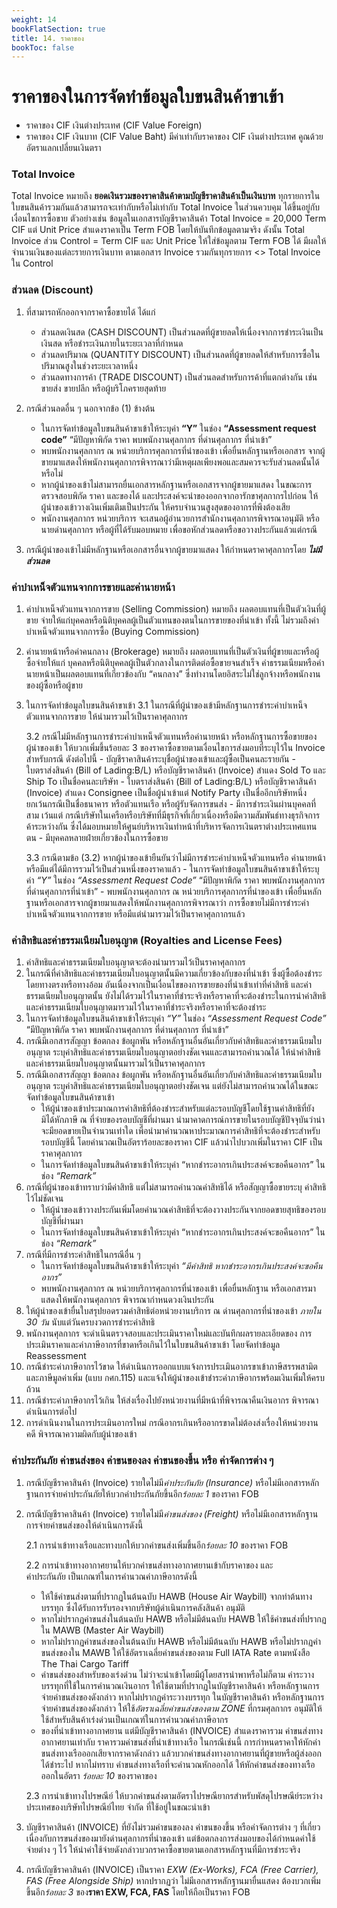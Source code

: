 ```yaml
---
weight: 14
bookFlatSection: true
title: 14. ราคาของ
bookToc: false
---
```


ราคาของในการจัดทำข้อมูลใบขนสินค้าขาเข้า
===

- ราคาของ CIF เงินต่างประเทศ (CIF Value Foreign) 
- ราคาของ CIF เงินบาท (CIF Value Baht) มีค่าเท่ากับราคาของ CIF เงินต่างประเทศ คูณด้วยอัตราแลกเปลี่ยนเงินตรา

### Total Invoice 

Total Invoice หมายถึง **ยอดเงินรวมของราคาสินค้าตามบัญชีราคาสินค้าเป็นเงินบาท** 
ทุกรายการในใบขนสินค้ารวมกันแล้วสามารถจะเท่ากับหรือไม่เท่ากับ Total Invoice ในส่วนควบคุม ได้ขึ้นอยู่กับ เงื่อนไขการซื้อขาย ตัวอย่างเช่น  ข้อมูลในเอกสารบัญชีราคาสินค้า Total Invoice = 20,000 Term CIF แต่ Unit Price สำแดงราคาเป็น Term FOB โดยให้บันทึกข้อมูลตามจริง ดังนั้น Total Invoice ส่วน Control = Term CIF และ Unit Price ให้ใส่ข้อมูลตาม Term FOB ได้ มีผลให้ จำนวนเงินของแต่ละรายการเงินบาท ตามเอกสาร Invoice  รวมกันทุกรายการ <> Total Invoice ใน Control

### ส่วนลด (Discount) 

1. ที่สามารถหักออกจากราคาซื้อขายได้ ได้แก่
   - ส่วนลดเงินสด  (CASH DISCOUNT)  เป็นส่วนลดที่ผู้ขายลดให้เนื่องจากการชำระเงินเป็นเงินสด หรือชำระเงินภายในระยะเวลาที่กำหนด 
   -  ส่วนลดปริมาณ (QUANTITY DISCOUNT) เป็นส่วนลดที่ผู้ขายลดให้สำหรับการซื้อในปริมาณสูงในช่วงระยะเวลาหนึ่ง 
   - ส่วนลดทางการค้า (TRADE DISCOUNT) เป็นส่วนลดสำหรับการค้าที่แตกต่างกัน เช่น ขายส่ง ขายปลีก หรือผู้บริโภครายสุดท้าย 
	
2. กรณีส่วนลดอื่น ๆ นอกจากข้อ (1) ข้างต้น 
   -  ในการจัดทำข้อมูลใบขนสินค้าขาเข้าให้ระบุค่า **“Y”** ในช่อง **“Assessment request code”** “มีปัญหาพิกัด ราคา พบพนักงานศุลกากร ที่ด่านศุลกากร ที่นำเข้า” 
	- พบพนักงานศุลกากร ณ หน่วยบริการศุลกากรที่นำของเข้า เพื่อยื่นหลักฐานหรือเอกสาร จากผู้ขายมาแสดงให้พนักงานศุลกากรพิจารณาว่ามีเหตุผลเพียงพอและสมควรจะรับส่วนลดนั้นได้หรือไม่ 
	- หากผู้นำของเข้าไม่สามารถยื่นเอกสารหลักฐานหรือเอกสารจากผู้ขายมาแสดง ในขณะการตรวจสอบพิกัด ราคา และของได้ และประสงค์จะนำของออกจากอารักขาศุลกากรไปก่อน  ให้ผู้นำของเข้าวางเงินเพิ่มเติมเป็นประกัน ให้ครบจำนวนสูงสุดของอากรที่พึงต้องเสีย
	- พนักงานศุลกากร หน่วยบริการ จะเสนอผู้อำนวยการสำนักงานศุลกากรพิจารณาอนุมัติ หรือนายด่านศุลกากร หรือผู้ที่ได้รับมอบหมาย เพื่อขอหักส่วนลดหรือขอวางประกันแล้วแต่กรณี
	 
3. กรณีผู้นำของเข้าไม่มีหลักฐานหรือเอกสารอื่นจากผู้ขายมาแสดง ให้กำหนดราคาศุลกากรโดย _**ไม่มีส่วนลด**_

### ค่าบำเหน็จตัวแทนจากการขายและค่านายหน้า

1. ค่าบำเหน็จตัวแทนจากการขาย (Selling Commission) หมายถึง ผลตอบแทนที่เป็นตัวเงินที่ผู้ขาย จ่ายให้แก่บุคคลหรือนิติบุคคลผู้เป็นตัวแทนของตนในการขายของที่นำเข้า ทั้งนี้ ไม่รวมถึงค่าบำเหน็จตัวแทนจากการซื้อ (Buying Commission)
2. ค่านายหน้าหรือค่าคนกลาง (Brokerage) หมายถึง ผลตอบแทนที่เป็นตัวเงินที่ผู้ขายและหรือผู้ซื้อจ่ายให้แก่ บุคคลหรือนิติบุคคลผู้เป็นตัวกลางในการติดต่อซื้อขายจนสำเร็จ ค่าธรรมเนียมหรือค่านายหน้าเป็นผลตอบแทนที่เกี่ยวข้องกับ “คนกลาง” ซึ่งทำงานโดยอิสระไม่ใช่ลูกจ้างหรือพนักงานของผู้ซื้อหรือผู้ขาย 
3. ในการจัดทำข้อมูลใบขนสินค้าขาเข้า
	3.1 ในกรณีที่ผู้นำของเข้ามีหลักฐานการชำระค่าบำเหน็จตัวแทนจากการขาย ให้นำมารวมไว้เป็นราคาศุลกากร
	
	3.2 กรณีไม่มีหลักฐานการชำระค่าบำเหน็จตัวแทนหรือค่านายหน้า หรือหลักฐานการซื้อขายของผู้นำของเข้า ให้บวกเพิ่มขึ้นร้อยละ 3 ของราคาซื้อขายตามเงื่อนไขการส่งมอบที่ระบุไว้ใน Invoice สำหรับกรณี ดังต่อไปนี้ 
		- บัญชีราคาสินค้าระบุชื่อผู้นำของเข้าและผู้ซื้อเป็นคนละรายกัน 
		- ใบตราส่งสินค้า (Bill of Lading:B/L) หรือบัญชีราคาสินค้า (Invoice) สำแดง Sold To และ Ship To เป็นชื่อคนละบริษัท
		- ใบตราส่งสินค้า (Bill of Lading:B/L) หรือบัญชีราคาสินค้า (Invoice) สำแดง Consignee เป็นชื่อผู้นำเข้าแต่ Notify Party เป็นชื่ออีกบริษัทหนึ่ง ยกเว้นกรณีเป็นชื่อธนาคาร หรือตัวแทนเรือ หรือผู้รับจัดการขนส่ง
		- มีการชำระเงินผ่านบุคคลที่สาม เว้นแต่ กรณีบริษัทในเครือหรือบริษัทที่มีธุรกิจที่เกี่ยวเนื่องหรือมีความสัมพันธ์ทางธุรกิจการค้าระหว่างกัน ซึ่งได้มอบหมายให้ศูนย์บริหารเงินทำหน้าที่บริหารจัดการเงินตราต่างประเทศแทนตน
		- มีบุคคลหลายฝ่ายเกี่ยวข้องในการซื้อขาย
		
	3.3 กรณีตามข้อ (3.2) หากผู้นำของเข้ายืนยันว่าไม่มีการชำระค่าบำเหน็จตัวแทนหรือ
ค่านายหน้า หรือมีแต่ได้มีการรวมไว้เป็นส่วนหนึ่งของราคาแล้ว 
		-  ในการจัดทำข้อมูลใบขนสินค้าขาเข้าให้ระบุค่า *“Y”* ในช่อง *“Assessment Request Code”* “มีปัญหาพิกัด ราคา พบพนักงานศุลกากร ที่ด่านศุลกากรที่นำเข้า” 
		- พบพนักงานศุลกากร ณ หน่วยบริการศุลกากรที่นำของเข้า เพื่อยื่นหลักฐานหรือเอกสารจากผู้ขายมาแสดงให้พนักงานศุลกากรพิจารณาว่า การซื้อขายไม่มีการชำระค่าบำเหน็จตัวแทนจากการขาย หรือมีแต่นำมารวมไว้เป็นราคาศุลกากรแล้ว

### ค่าสิทธิและค่าธรรมเนียมใบอนุญาต (Royalties and License Fees) 

1. ค่าสิทธิและค่าธรรมเนียมใบอนุญาตจะต้องนำมารวมไว้เป็นราคาศุลกากร 
2. ในกรณีที่ค่าสิทธิและค่าธรรมเนียมใบอนุญาตนั้นมีความเกี่ยวข้องกับของที่นำเข้า ซึ่งผู้ซื้อต้องชำระโดยทางตรงหรือทางอ้อม อันเนื่องจากเป็นเงื่อนไขของการขายของที่นำเข้าเท่าที่ค่าสิทธิ และค่าธรรมเนียมใบอนุญาตนั้น ยังไม่ได้รวมไว้ในราคาที่ชำระจริงหรือราคาที่จะต้องชำระในการนำค่าสิทธิ และค่าธรรมเนียมใบอนุญาตมารวมไว้ในราคาที่ชำระจริงหรือราคาที่จะต้องชำระ
3. ในการจัดทำข้อมูลใบขนสินค้าขาเข้าให้ระบุค่า *“Y”* ในช่อง *“Assessment Request Code”* “มีปัญหาพิกัด ราคา พบพนักงานศุลกากร ที่ด่านศุลกากร ที่นำเข้า”
4. กรณีมีเอกสารสัญญา ข้อตกลง ข้อผูกพัน หรือหลักฐานอื่นอันเกี่ยวกับค่าสิทธิและค่าธรรมเนียมใบอนุญาต ระบุค่าสิทธิและค่าธรรมเนียมใบอนุญาตอย่างชัดเจนและสามารถคำนวณได้ ให้นำค่าสิทธิ และค่าธรรมเนียมใบอนุญาตนั้นมารวมไว้เป็นราคาศุลกากร
5. กรณีมีเอกสารสัญญา ข้อตกลง ข้อผูกพัน หรือหลักฐานอื่นอันเกี่ยวกับค่าสิทธิและค่าธรรมเนียมใบอนุญาต ระบุค่าสิทธิและค่าธรรมเนียมใบอนุญาตอย่างชัดเจน แต่ยังไม่สามารถคำนวณได้ในขณะจัดทำข้อมูลใบขนสินค้าขาเข้า 
	- ให้ผู้นำของเข้าประมาณการค่าสิทธิที่ต้องชำระสำหรับแต่ละรอบบัญชีโดยใช้ฐานค่าสิทธิที่ยังมิได้หักภาษี ณ ที่จ่ายของรอบบัญชีที่ผ่านมา นำมาคาดการณ์การขายในรอบบัญชีปัจจุบันว่าน่าจะมียอดขายเป็นจำนวนเท่าใด เพื่อนำมาคำนวณหาประมาณการค่าสิทธิที่จะต้องชำระสำหรับรอบบัญชีนี้ โดยคำนวณเป็นอัตราร้อยละของราคา CIF แล้วนำไปบวกเพิ่มในราคา CIF เป็นราคาศุลกากร 
	-  ในการจัดทำข้อมูลใบขนสินค้าขาเข้าให้ระบุค่า “หากชำระอากรเกินประสงค์จะขอคืนอากร” ในช่อง *“Remark”*
6. กรณีที่ผู้นำของเข้าทราบว่ามีค่าสิทธิ แต่ไม่สามารถคำนวณค่าสิทธิได้ หรือสัญญาซื้อขายระบุ
ค่าสิทธิไว้ไม่ชัดเจน 
   - ให้ผู้นำของเข้าวางประกันเพิ่มโดยคำนวณค่าสิทธิที่จะต้องวางประกันจากยอดขายสุทธิของรอบบัญชีที่ผ่านมา
   -  ในการจัดทำข้อมูลใบขนสินค้าขาเข้าให้ระบุค่า “หากชำระอากรเกินประสงค์จะขอคืนอากร” ในช่อง *“Remark”* 
7. กรณีที่มีการชำระค่าสิทธิในกรณีอื่น ๆ 
	-  ในการจัดทำข้อมูลใบขนสินค้าขาเข้าให้ระบุค่า *“มีค่าสิทธิ หากชำระอากรเกินประสงค์จะขอคืนอากร”*	
	-  พบพนักงานศุลกากร ณ หน่วยบริการศุลกากรที่นำของเข้า เพื่อยื่นหลักฐาน หรือเอกสารมาแสดงให้พนักงานศุลกากร พิจารณากำหนดวงเงินประกัน 
8. ให้ผู้นำของเข้ายื่นใบสรุปยอดรวมค่าสิทธิต่อหน่วยงานบริการ ณ ด่านศุลกากรที่นำของเข้า *ภายใน 30 วัน* นับแต่วันครบงวดการชำระค่าสิทธิ 
9. พนักงานศุลกากร จะดำเนินตรวจสอบและประเมินราคาใหม่และบันทึกผลรายละเอียดของ
การประเมินราคาและค่าภาษีอากรที่ขาดหรือเกินไว้ในใบขนสินค้าขาเข้า โดยจัดทำข้อมูล Reassessment
10. กรณีชำระค่าภาษีอากรไว้ขาด ให้ดำเนินการออกแบบแจ้งการประเมินอากรขาเข้าภาษีสรรพสามิตและภาษีมูลค่าเพิ่ม (แบบ กศก.115) และแจ้งให้ผู้นำของเข้าชำระค่าภาษีอากรพร้อมเงินเพิ่มให้ครบถ้วน
11. กรณีชำระค่าภาษีอากรไว้เกิน ให้ส่งเรื่องไปยังหน่วยงานที่มีหน้าที่พิจารณาคืนเงินอากร พิจารณาดำเนินการต่อไป
12. การดำเนินงานในการประเมินอากรใหม่ กรณีอากรเกินหรืออากรขาดไม่ต้องส่งเรื่องให้หน่วยงานคดี พิจารณาความผิดกับผู้นำของเข้า

### ค่าประกันภัย ค่าขนส่งของ ค่าขนของลง ค่าขนของขึ้น หรือ ค่าจัดการต่าง ๆ

1. กรณีบัญชีราคาสินค้า (Invoice) รายใดไม่มี*ค่าประกันภัย (Insurance)* หรือไม่มีเอกสารหลักฐานการจ่ายค่าประกันภัยให้บวกค่าประกันภัยขึ้นอีก*ร้อยละ 1* ของราคา FOB

2. กรณีบัญชีราคาสินค้า (Invoice) รายใดไม่มี*ค่าขนส่งของ (Freight)* หรือไม่มีเอกสารหลักฐานการจ่ายค่าขนส่งของให้ดำเนินการดังนี้

	2.1 การนำเข้าทางเรือและทางบกให้บวกค่าขนส่งเพิ่มขึ้นอีก*ร้อยละ 10* ของราคา FOB

	2.2 การนำเข้าทางอากาศยานให้บวกค่าขนส่งทางอากาศยานเข้ากับราคาของ และ  
ค่าประกันภัย เป็นเกณฑ์ในการคำนวณค่าภาษีอากรดังนี้

	- ให้ใช้ค่าขนส่งตามที่ปรากฏในต้นฉบับ HAWB  (House Air Waybill) จากท่าต้นทางบรรทุก ซึ่งได้รับการรับรองจากบริษัทผู้ดำเนินการคลังสินค้า อนุมัติ
	- หากไม่ปรากฏค่าขนส่งในต้นฉบับ HAWB หรือไม่มีต้นฉบับ HAWB ให้ใช้ค่าขนส่งที่ปรากฏใน MAWB  (Master Air Waybill)
	- หากไม่ปรากฏค่าขนส่งของในต้นฉบับ HAWB หรือไม่มีต้นฉบับ HAWB หรือไม่ปรากฏค่าขนส่งของใน MAWB ให้ใช้อัตราเฉลี่ยค่าขนส่งของตาม Full IATA Rate ตามหนังสือ The Thai Cargo Tariff
	- ค่าขนส่งของสำหรับของเร่งด่วน ไม่ว่าจะนำเข้าโดยมีผู้โดยสารนำพาหรือไม่ก็ตาม ค่าระวางบรรทุกที่ใช้ในการคำนวณเงินอากร  ให้ใช้ตามที่ปรากฏในบัญชีราคาสินค้า  หรือหลักฐานการจ่ายค่าขนส่งของดังกล่าว หากไม่ปรากฏค่าระวางบรรทุก ในบัญชีราคาสินค้า หรือหลักฐานการจ่ายค่าขนส่งของดังกล่าว  ให้ใช้*อัตราเฉลี่ยค่าขนส่งของตาม ZONE* ที่กรมศุลกากร อนุมัติให้ใช้สำหรับสินค้าเร่งด่วนเป็นเกณฑ์ในการคำนวณค่าภาษีอากร
	- ของที่นำเข้าทางอากาศยาน แต่มีบัญชีราคาสินค้า (INVOICE) สำแดงราคารวม  ค่าขนส่งทางอากาศยานเท่ากับ ราคารวมค่าขนส่งที่นำเข้าทางเรือ ในกรณีเช่นนี้ การกำหนดราคาให้หักค่าขนส่งทางเรือออกเสียจากราคาดังกล่าว แล้วบวกค่าขนส่งทางอากาศยานที่ผู้ขายหรือผู้ส่งออกได้ชำระไป หากไม่ทราบ ค่าขนส่งทางเรือที่จะคำนวณหักออกได้ ให้หักค่าขนส่งของทางเรือออกในอัตรา *ร้อยละ 10* ของราคาของ

	2.3 การนำเข้าทางไปรษณีย์ ให้บวกค่าขนส่งตามอัตราไปรษณียากรสำหรับพัสดุไปรษณีย์ระหว่างประเทศของบริษัทไปรษณีย์ไทย จำกัด ที่ใช้อยู่ในขณะนำเข้า

3. บัญชีราคาสินค้า (INVOICE) ที่ยังไม่รวมค่าขนของลง ค่าขนของขึ้น หรือค่าจัดการต่าง ๆ ที่เกี่ยวเนื่องกับการขนส่งของมายังด่านศุลกากรที่นำของเข้า  แต่ข้อตกลงการส่งมอบของได้กำหนดค่าใช้จ่ายต่าง ๆ  ไว้ ให้นำค่าใช้จ่ายดังกล่าวบวกราคาซื้อขายตามเอกสารหลักฐานที่มีการชำระจริง

4. กรณีบัญชีราคาสินค้า (INVOICE) เป็นราคา *EXW (Ex-Works), FCA (Free Carrier), FAS (Free Alongside Ship)* หากปรากฏว่า ไม่มีเอกสารหลักฐานมายื่นแสดง ต้องบวกเพิ่มขึ้นอีก*ร้อยละ 3* ของ**ราคา EXW, FCA, FAS** โดยให้ถือเป็นราคา FOB


